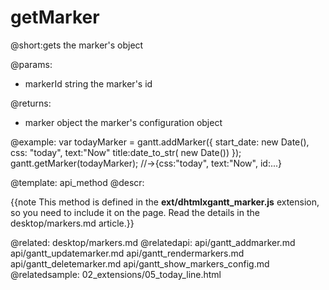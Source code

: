 getMarker
=============


@short:gets the marker's object

@params:
- markerId	string	the marker's id

@returns:
- marker	object	the marker's configuration object

@example:
var todayMarker = gantt.addMarker({
	start_date: new Date(),
    css: "today",
    text:"Now"
    title:date_to_str( new Date())
});
gantt.getMarker(todayMarker); //->{css:"today", text:"Now", id:...}

@template:	api_method
@descr:

{{note This method is defined in the **ext/dhtmlxgantt_marker.js** extension, so you need to include it on the page. Read the details in the desktop/markers.md article.}}



@related:
	desktop/markers.md
@relatedapi:
	api/gantt_addmarker.md
	api/gantt_updatemarker.md
	api/gantt_rendermarkers.md
	api/gantt_deletemarker.md
    api/gantt_show_markers_config.md
@relatedsample:
	02_extensions/05_today_line.html

